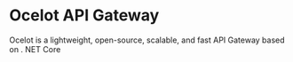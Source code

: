 # Ocelot API Gateway
Ocelot is a lightweight, open-source, scalable, and fast API Gateway based on . NET Core